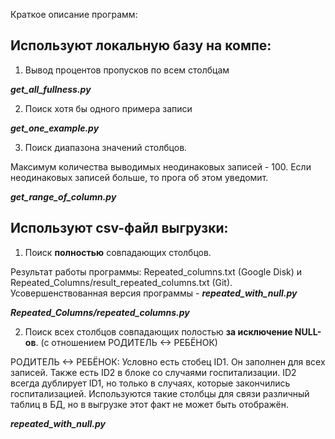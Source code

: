 Краткое описание программ:

Используют **локальную базу** на компе:
-----------------------------------

1) Вывод процентов пропусков по всем столбцам 

***get_all_fullness.py***

2) Поиск хотя бы одного примера записи 

***get_one_example.py***

3) Поиск диапазона значений столбцов.

Максимум количества выводимых неодинаковых записей - 100.
Если неодинаковых записей больше, то прога об этом уведомит.

***get_range_of_column.py***

Используют csv-файл выгрузки:
-----------------------------------

1) Поиск **полностью** совпадающих столбцов.

Результат работы программы: Repeated_columns.txt (Google Disk) и Repeated_Columns/result_repeated_columns.txt (Git).
Усовершенствованная версия программы - ***repeated_with_null.py***

***Repeated_Columns/repeated_columns.py***

2) Поиск всех столбцов совпадающих полостью **за исключение NULL-ов**. (с отношением РОДИТЕЛЬ <-> РЕБЁНОК)

РОДИТЕЛЬ <-> РЕБЁНОК:
Условно есть стобец ID1. Он заполнен для всех записей. Также есть ID2 в блоке со случаями госпитализации. ID2 всегда дублирует ID1, но только в случаях, которые закончились госпитализацией.
Используются такие столбцы для связи различный таблиц в БД, но в выгрузке этот факт не может быть отображён.

***repeated_with_null.py***

